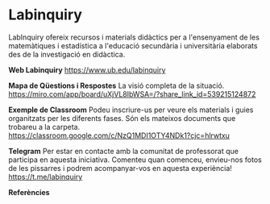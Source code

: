 # Labinquiry
LabInquiry ofereix recursos i materials didàctics per a l'ensenyament de les matemàtiques i estadística a l'educació secundària i universitària elaborats des de la investigació en didàctica.

**Web Labinquiry**
https://www.ub.edu/labinquiry

**Mapa de Qüestions i Respostes**
La visió completa de la situació.
https://miro.com/app/board/uXjVL8IbWSA=/?share_link_id=539215124872


**Exemple de Classroom**
Podeu inscriure-us per veure els materials i guies organitzats per les diferents fases. Són els
mateixos documents que trobareu a la carpeta.
https://classroom.google.com/c/NzQ1MDI1OTY4NDk1?cjc=hlrwtxu


**Telegram** 
Per estar en contacte amb la comunitat de professorat que participa en aquesta iniciativa.
Comenteu quan comenceu, envieu-nos fotos de les pissarres i podrem acompanyar-vos en
aquesta experiència!
https://t.me/labinquiry

**Referències**
